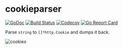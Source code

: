 # cookieparser

[![GoDoc](https://godoc.org/github.com/aisk/cookieparser?status.svg)](https://godoc.org/github.com/aisk/cookieparser) [![Build Status](https://travis-ci.org/aisk/cookieparser.svg?branch=master)](https://travis-ci.org/aisk/cookieparser) [![Codecov](https://img.shields.io/codecov/c/github/aisk/cookieparser.svg)](https://codecov.io/gh/aisk/cookieparser) [![Go Report Card](https://goreportcard.com/badge/github.com/aisk/cookieparser)](https://goreportcard.com/report/github.com/aisk/cookieparser)

Parse `string` to `[]*http.Cookie` and dumps it back.

![cookies](https://www.maxpixel.net/static/photo/1x/Flour-Ausstecherle-Winter-Angel-Dough-Cookie-Bake-2990719.jpg)
